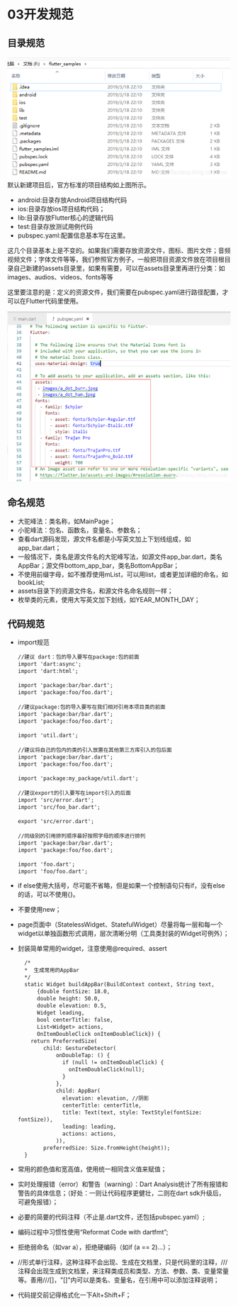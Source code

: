 # 03开发规范
## 目录规范
![](../assets/img/mulu.png)
默认新建项目后，官方标准的项目结构如上图所示。
* android:目录存放Android项目结构代码
* ios:目录存放ios项目结构代码；
* lib:目录存放Flutter核心的逻辑代码
* test:目录存放测试用例代码
* pubspec.yaml:配置信息基本写在这里。

这几个目录基本上是不变的。如果我们需要存放资源文件，图标、图片文件；音频视频文件；字体文件等等，我们参照官方例子，一般把项目资源文件放在项目根目录自己新建的assets目录里，如果有需要，可以在assets目录里再进行分类：如images、audios、videos、fonts等等

这里要注意的是：定义的资源文件，我们需要在pubspec.yaml进行路径配置，才可以在Flutter代码里使用。

![](../assets/img/pubspc.png)

## 命名规范
* 大驼峰法：类名称，如MainPage；
* 小驼峰法：包名、函数名，变量名、参数名；
* 查看dart源码发现，源文件名都是小写英文加上下划线组成，如app_bar.dart；
* 一般情况下，类名是源文件名的大驼峰写法，如源文件app_bar.dart，类名AppBar；源文件bottom_app_bar，类名BottomAppBar；
* 不使用前缀字母，如不推荐使用mList，可以用list，或者更加详细的命名，如bookList;
* assets目录下的资源文件名，和源文件名命名规则一样；
* 枚举类的元素，使用大写英文加下划线，如YEAR_MONTH_DAY；

## 代码规范
* import规范

  ```
  //建议 dart：包的导入要写在package:包的前面
  import 'dart:async';
  import 'dart:html';

  import 'package:bar/bar.dart';
  import 'package:foo/foo.dart';

  //建议package:包的导入要写在我们相对引用本项目类的前面
  import 'package:bar/bar.dart';
  import 'package:foo/foo.dart';

  import 'util.dart';

  //建议将自己的包内的类的引入放置在其他第三方库引入的包后面
  import 'package:bar/bar.dart';
  import 'package:foo/foo.dart';

  import 'package:my_package/util.dart';

  //建议export的引入要写在import引入的后面
  import 'src/error.dart';
  import 'src/foo_bar.dart';

  export 'src/error.dart';

  //同级别的引用排列顺序最好按照字母的顺序进行排列
  import 'package:bar/bar.dart';
  import 'package:foo/foo.dart';

  import 'foo.dart';
  import 'foo/foo.dart';

  ```
* if else使用大括号，尽可能不省略，但是如果一个控制语句只有if，没有else的话，可以不使用{}。
* 不要使用new；
* page页面中（StatelessWidget、StatefulWidget）尽量将每一层和每一个widget以单独函数形式调用，层次清晰分明（工具类封装的Widget可例外）；
* 封装简单常用的widget，注意使用@required、assert

  ```
    /*
    *  生成常用的AppBar
    */
    static Widget buildAppBar(BuildContext context, String text,
        {double fontSize: 18.0,
        double height: 50.0,
        double elevation: 0.5,
        Widget leading,
        bool centerTitle: false,
        List<Widget> actions,
        OnItemDoubleClick onItemDoubleClick}) {
      return PreferredSize(
          child: GestureDetector(
              onDoubleTap: () {
                if (null != onItemDoubleClick) {
                  onItemDoubleClick(null);
                }
              },
              child: AppBar(
                elevation: elevation, //阴影
                centerTitle: centerTitle,
                title: Text(text, style: TextStyle(fontSize: fontSize)),
                leading: leading,
                actions: actions,
              )),
          preferredSize: Size.fromHeight(height));
    }

    ```
* 常用的颜色值和宽高值，使用统一相同含义值来赋值；
* 实时处理报错（error）和警告（warning）：Dart Analysis统计了所有报错和警告的具体信息；（好处：一则让代码程序更健壮，二则在dart sdk升级后，可避免报错）；
* 必要的简要的代码注释（不止是.dart文件，还包括pubspec.yaml）;
* 编码过程中习惯性使用“Reformat Code with dartfmt”;
* 拒绝弱命名（如var a），拒绝硬编码（如if (a == 2)...）；
* //形式单行注释，这种注释不会出现、生成在文档里，只是代码里的注释，///注释会出现生成到文档里，来注释类成员和类型、方法、参数、类、变量常量等。善用///[]，"[]"内可以是类名、变量名，在引用中可以添加注释说明；
* 代码提交前记得格式化一下Alt+Shift+F；
